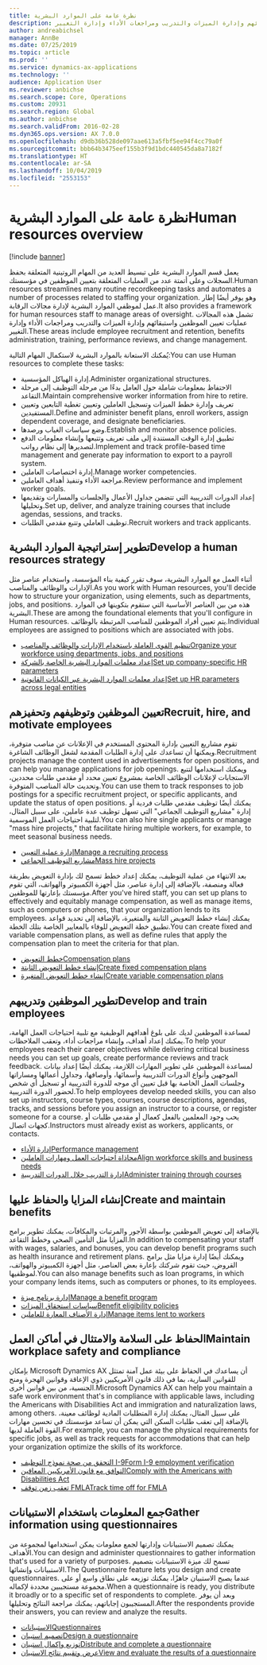 ```yaml
---
title: نظرة عامة على الموارد البشرية
description: يعمل قسم الموارد البشرية على تبسيط العديد من المهام الروتينية المتعلقة بحفظ السجلات وعلى أتمتة عدد من العمليات المتعلقة بتعيين الموظفين في مؤسستك. وهو يوفر أيضًا إطار عمل لموظفي الموارد البشرية لإدارة مجالات الرقابة. تشمل هذه المجالات عمليات تعيين الموظفين واستبقائهم وإدارة الميزات والتدريب ومراجعات الأداء وإدارة التغيير.
author: andreabichsel
manager: AnnBe
ms.date: 07/25/2019
ms.topic: article
ms.prod: ''
ms.service: dynamics-ax-applications
ms.technology: ''
audience: Application User
ms.reviewer: anbichse
ms.search.scope: Core, Operations
ms.custom: 20931
ms.search.region: Global
ms.author: anbichse
ms.search.validFrom: 2016-02-28
ms.dyn365.ops.version: AX 7.0.0
ms.openlocfilehash: d9db36b528de097aae613a5fbf5ee94f4cc79a0f
ms.sourcegitcommit: bbb64b3475eef155b3f9d1bdc440545da8a7182f
ms.translationtype: HT
ms.contentlocale: ar-SA
ms.lasthandoff: 10/04/2019
ms.locfileid: "2553153"
---
```

# <a name="human-resources-overview"></a><span data-ttu-id="4d122-105">نظرة عامة على الموارد البشرية</span><span class="sxs-lookup"><span data-stu-id="4d122-105">Human resources overview</span></span>

[!include [banner](../includes/banner.md)]

<span data-ttu-id="4d122-106">يعمل قسم الموارد البشرية على تبسيط العديد من المهام الروتينية المتعلقة بحفظ السجلات وعلى أتمتة عدد من العمليات المتعلقة بتعيين الموظفين في مؤسستك.</span><span class="sxs-lookup"><span data-stu-id="4d122-106">Human resources streamlines many routine recordkeeping tasks and automates a number of processes related to staffing your organization.</span></span> <span data-ttu-id="4d122-107">وهو يوفر أيضًا إطار عمل لموظفي الموارد البشرية لإدارة مجالات الرقابة.</span><span class="sxs-lookup"><span data-stu-id="4d122-107">It also provides a framework for human resources staff to manage areas of oversight.</span></span> <span data-ttu-id="4d122-108">تشمل هذه المجالات عمليات تعيين الموظفين واستبقائهم وإدارة الميزات والتدريب ومراجعات الأداء وإدارة التغيير.</span><span class="sxs-lookup"><span data-stu-id="4d122-108">These areas include employee recruitment and retention, benefits administration, training, performance reviews, and change management.</span></span>

<span data-ttu-id="4d122-109">يُمكنك الاستعانة بالموارد البشرية لاستكمال المهام التالية:</span><span class="sxs-lookup"><span data-stu-id="4d122-109">You can use Human resources to complete these tasks:</span></span>

+ <span data-ttu-id="4d122-110">إدارة الهياكل المؤسسية.</span><span class="sxs-lookup"><span data-stu-id="4d122-110">Administer organizational structures.</span></span>
+ <span data-ttu-id="4d122-111">الاحتفاظ بمعلومات شاملة حول العامل بدءًا من مرحلة التوظيف إلى مرحلة التقاعد.</span><span class="sxs-lookup"><span data-stu-id="4d122-111">Maintain comprehensive worker information from hire to retire.</span></span>
+ <span data-ttu-id="4d122-112">تعريف وإدارة خطط الميزات وتسجيل العاملين وتعيين تغطية التابعين وتعيين المستفيدين.</span><span class="sxs-lookup"><span data-stu-id="4d122-112">Define and administer benefit plans, enroll workers, assign dependent coverage, and designate beneficiaries.</span></span>
+ <span data-ttu-id="4d122-113">وضع سياسات الغياب ورصدها.</span><span class="sxs-lookup"><span data-stu-id="4d122-113">Establish and monitor absence policies.</span></span>
+ <span data-ttu-id="4d122-114">تطبيق إدارة الوقت المستندة إلى ملف تعريف وتتبعها وإنشاء معلومات الدفع لتصديرها إلى نظام رواتب.</span><span class="sxs-lookup"><span data-stu-id="4d122-114">Implement and track profile-based time management and generate pay information to export to a payroll system.</span></span>
+ <span data-ttu-id="4d122-115">إدارة اختصاصات العاملين.</span><span class="sxs-lookup"><span data-stu-id="4d122-115">Manage worker competencies.</span></span>
+ <span data-ttu-id="4d122-116">مراجعة الأداء وتنفيذ أهداف العاملين.</span><span class="sxs-lookup"><span data-stu-id="4d122-116">Review performance and implement worker goals.</span></span>
+ <span data-ttu-id="4d122-117">إعداد الدورات التدريبية التي تتضمن جداول الأعمال والجلسات والمسارات وتقديمها وتحليلها.</span><span class="sxs-lookup"><span data-stu-id="4d122-117">Set up, deliver, and analyze training courses that include agendas, sessions, and tracks.</span></span>
+ <span data-ttu-id="4d122-118">توظيف العاملي وتتبع مقدمي الطلبات.</span><span class="sxs-lookup"><span data-stu-id="4d122-118">Recruit workers and track applicants.</span></span>

## <a name="develop-a-human-resources-strategy"></a><span data-ttu-id="4d122-119">تطوير إستراتيجية الموارد البشرية</span><span class="sxs-lookup"><span data-stu-id="4d122-119">Develop a human resources strategy</span></span>

<span data-ttu-id="4d122-120">أثناء العمل مع الموارد البشرية، سوف تقرر كيفية بناء المؤسسة، واستخدام عناصر مثل الإدارات والوظائف والمناصب.</span><span class="sxs-lookup"><span data-stu-id="4d122-120">As you work with Human resources, you'll decide how to structure your organization, using elements, such as departments, jobs, and positions.</span></span> <span data-ttu-id="4d122-121">هذه من بين العناصر الأساسية التي ستقوم بتكوينها في الموارد البشرية.</span><span class="sxs-lookup"><span data-stu-id="4d122-121">These are among the foundational elements that you'll configure in Human resources.</span></span> <span data-ttu-id="4d122-122">يتم تعيين أفراد الموظفين للمناصب المرتبطة بالوظائف.</span><span class="sxs-lookup"><span data-stu-id="4d122-122">Individual employees are assigned to positions which are associated with jobs.</span></span>

- [<span data-ttu-id="4d122-123">تنظيم القوى العاملة باستخدام الإدارات والوظائف والمناصب</span><span class="sxs-lookup"><span data-stu-id="4d122-123">Organize your workforce using departments, jobs, and positions</span></span>](../../../talent/departments-jobs-positions.md)
- [<span data-ttu-id="4d122-124">إعداد معلمات الموارد البشرية الخاصة بالشركة</span><span class="sxs-lookup"><span data-stu-id="4d122-124">Set up company-specific HR parameters</span></span>](../../../talent/set-up-company-specific-hr-parameters.md)
- [<span data-ttu-id="4d122-125">إعداد معلمات الموارد البشرية عبر الكيانات القانونية</span><span class="sxs-lookup"><span data-stu-id="4d122-125">Set up HR parameters across legal entities</span></span>](../../../talent/set-up-hr-parameters-across-legal-entities.md)

## <a name="recruit-hire-and-motivate-employees"></a><span data-ttu-id="4d122-126">تعيين الموظفين وتوظيفهم وتحفيزهم</span><span class="sxs-lookup"><span data-stu-id="4d122-126">Recruit, hire, and motivate employees</span></span>

<span data-ttu-id="4d122-127">تقوم مشاريع التعيين بإدارة المحتوى المستخدم في الإعلانات عن مناصب متوفرة، ويمكنها أن تساعدك على إدارة الطلبات المقدمة لشغل الوظائف الشاغرة.</span><span class="sxs-lookup"><span data-stu-id="4d122-127">Recruitment projects manage the content used in advertisements for open positions, and can help you manage applications for job openings.</span></span> <span data-ttu-id="4d122-128">ويمكنك استخدامها لتتبع الاستجابات لإعلانات الوظائف الخاصة بمشروع تعيين محدد أو مقدمي طلبات محددين، وتحديث حالة المناصب المتوفرة.</span><span class="sxs-lookup"><span data-stu-id="4d122-128">You can use them to track responses to job postings for a specific recruitment project, or specific applicants, and update the status of open positions.</span></span> <span data-ttu-id="4d122-129">يمكنك أيضًا توظيف مقدمي طلبات فردية أو إدارة "مشاريع التوظيف الجماعي" التي تسهل توظيف عدة عاملين، على سبيل المثال، لتلبية احتياجات العمل الموسمية.</span><span class="sxs-lookup"><span data-stu-id="4d122-129">You can also hire single applicants or manage "mass hire projects," that facilitate hiring multiple workers, for example, to meet seasonal business needs.</span></span>

- [<span data-ttu-id="4d122-130">إدارة عملية التعيين</span><span class="sxs-lookup"><span data-stu-id="4d122-130">Manage a recruiting process</span></span>](manage-recruiting-process.md)
- [<span data-ttu-id="4d122-131">مشاريع التوظيف الجماعي</span><span class="sxs-lookup"><span data-stu-id="4d122-131">Mass hire projects</span></span>](mass-hire-projects.md) 

<span data-ttu-id="4d122-132">بعد الانتهاء من عملية التوظيف، يمكنك إعداد خطط تسمح لك بإدارة التعويض بطريقة فعالة ومنصفة، بالإضافة إلى إدارة عناصر، مثل أجهزة الكمبيوتر والهواتف، التي تقوم مؤسستك بإعارتها للموظفين.</span><span class="sxs-lookup"><span data-stu-id="4d122-132">After you've hired staff, you can set up plans to effectively and equitably manage compensation, as well as manage items, such as computers or phones, that your organization lends to its employees.</span></span> <span data-ttu-id="4d122-133">يمكنك إنشاء خطط التعويض الثابتة والمتغيرة، بالإضافة إلى تحديد قواعد تطبيق خطة التعويض للوفاء بالمعايير الخاصة بتلك الخطة.</span><span class="sxs-lookup"><span data-stu-id="4d122-133">You can create fixed and variable compensation plans, as well as define rules that apply the compensation plan to meet the criteria for that plan.</span></span>

- [<span data-ttu-id="4d122-134">خطط التعويض</span><span class="sxs-lookup"><span data-stu-id="4d122-134">Compensation plans</span></span>](../../../talent/compensation-plans.md)
- [<span data-ttu-id="4d122-135">إنشاء خطط التعويض الثابتة</span><span class="sxs-lookup"><span data-stu-id="4d122-135">Create fixed compensation plans</span></span>](../../../talent/create-fixed-compensation-plans.md)
- [<span data-ttu-id="4d122-136">إنشاء خطط التعويض المتغيرة</span><span class="sxs-lookup"><span data-stu-id="4d122-136">Create variable compensation plans</span></span>](../../../talent/create-variable-compensation-plans.md)

## <a name="develop-and-train-employees"></a><span data-ttu-id="4d122-137">تطوير الموظفين وتدريبهم</span><span class="sxs-lookup"><span data-stu-id="4d122-137">Develop and train employees</span></span>

<span data-ttu-id="4d122-138">لمساعدة الموظفين لديك على بلوغ أهدافهم الوظيفية مع تلبية احتياجات العمل الهامة، يمكنك إعداد أهداف، وإنشاء مراجعات أداء، وتعقب الملاحظات.</span><span class="sxs-lookup"><span data-stu-id="4d122-138">To help your employees reach their career objectives while delivering critical business needs you can set up goals, create performance reviews and track feedback.</span></span> <span data-ttu-id="4d122-139">لمساعدة الموظفين على تطوير المهارات اللازمة، يمكنك أيضًا إعداد بيانات الموجهين‬ وأنواع الدورات التدريبية وأسمائها، وأوصافها، وجداول أعمالها ومساراتها وجلسات العمل الخاصة بها قبل تعيين أي موجه للدورة التدريبية أو تسجيل أي شخص لحضور الدورة التدريبية.</span><span class="sxs-lookup"><span data-stu-id="4d122-139">To help employees develop needed skills, you can also set up instructors, course types, courses, course descriptions, agendas, tracks, and sessions before you assign an instructor to a course, or register someone for a course.</span></span> <span data-ttu-id="4d122-140">يحب وجود المعلمين بالفعل كعمال أو مقدمي طلبات أو كجهات اتصال.</span><span class="sxs-lookup"><span data-stu-id="4d122-140">Instructors must already exist as workers, applicants, or contacts.</span></span>

- [<span data-ttu-id="4d122-141">إدارة الأداء</span><span class="sxs-lookup"><span data-stu-id="4d122-141">Performance management</span></span>](../../../talent/performance-management-overview.md)
- [<span data-ttu-id="4d122-142">محاذاة احتياجات العمل ومهارات العاملين</span><span class="sxs-lookup"><span data-stu-id="4d122-142">Align workforce skills and business needs</span></span>](../../../talent/skills.md)
- [<span data-ttu-id="4d122-143">إدارة التدريب خلال الدورات التدريبية</span><span class="sxs-lookup"><span data-stu-id="4d122-143">Administer training through courses</span></span>](../../../talent/courses.md)

## <a name="create-and-maintain-benefits"></a><span data-ttu-id="4d122-144">إنشاء المزايا والحفاظ عليها</span><span class="sxs-lookup"><span data-stu-id="4d122-144">Create and maintain benefits</span></span>

<span data-ttu-id="4d122-145">بالإضافة إلى تعويض الموظفين بواسطة الأجور والمرتبات والمكافآت، يمكنك تطوير برامج المزايا مثل التأمين الصحي وخطط التقاعد.</span><span class="sxs-lookup"><span data-stu-id="4d122-145">In addition to compensating your staff with wages, salaries, and bonuses, you can develop benefit programs such as health insurance and retirement plans.</span></span> <span data-ttu-id="4d122-146">ويمكنك أيضًا إدارة مزايا مثل برامج القروض، حيث تقوم شركتك بإعارة بعض العناصر، مثل أجهزة الكمبيوتر والهواتف، لموظفيها.</span><span class="sxs-lookup"><span data-stu-id="4d122-146">You can also manage benefits such as loan programs, in which your company lends items, such as computers or phones, to its employees.</span></span>

- [<span data-ttu-id="4d122-147">إدارة برنامج ميزة</span><span class="sxs-lookup"><span data-stu-id="4d122-147">Manage a benefit program</span></span>](../../../talent/manage-benefit-program.md)
- [<span data-ttu-id="4d122-148">سياسات استحقاق الميزات</span><span class="sxs-lookup"><span data-stu-id="4d122-148">Benefit eligibility policies</span></span>](../../../talent/benefit-eligibility-policies.md)
- [<span data-ttu-id="4d122-149">إدارة الأصناف المعارة للعاملين</span><span class="sxs-lookup"><span data-stu-id="4d122-149">Manage items lent to workers</span></span>](../../../talent/loan-items.md)

## <a name="maintain-workplace-safety-and-compliance"></a><span data-ttu-id="4d122-150">الحفاظ على السلامة والامتثال في أماكن العمل</span><span class="sxs-lookup"><span data-stu-id="4d122-150">Maintain workplace safety and compliance</span></span>

<span data-ttu-id="4d122-151">بإمكان Microsoft Dynamics AX أن يساعدك في الحفاظ على بيئة عمل آمنة تمتثل للقوانين السارية، بما في ذلك قانون الأمريكيين ذوي الإعاقة وقوانين الهجرة ومنح الجنسية، من بين قوانين أخرى.</span><span class="sxs-lookup"><span data-stu-id="4d122-151">Microsoft Dynamics AX can help you maintain a safe work environment that's in compliance with applicable laws, including the Americans with Disabilities Act and immigration and naturalization laws, among others.</span></span> <span data-ttu-id="4d122-152">على سبيل المثال، يمكنك إدارة المتطلبات المادية لوظائف معينة، بالإضافة إلى تعقب طلبات السكن التي يمكن أن تساعد مؤسستك في تحسين مهارات القوة العاملة لديها.</span><span class="sxs-lookup"><span data-stu-id="4d122-152">For example, you can manage the physical requirements for specific jobs, as well as track requests for accommodations that can help your organization optimize the skills of its workforce.</span></span>

- [<span data-ttu-id="4d122-153">التحقق من صحة نموذج التوظيف I-9</span><span class="sxs-lookup"><span data-stu-id="4d122-153">Form I-9 employment verification</span></span>](localizations/noam-usa-form-i-9-verification.md)
- [<span data-ttu-id="4d122-154">التوافق مع قانون الأمريكيين المعاقين</span><span class="sxs-lookup"><span data-stu-id="4d122-154">Comply with the Americans with Disabilities Act</span></span>](localizations/noam-usa-comply-ada.md)
- [<span data-ttu-id="4d122-155">تعقب زمن توقف FMLA</span><span class="sxs-lookup"><span data-stu-id="4d122-155">Track time off for FMLA</span></span>](localizations/noam-usa-track-time-for-fmla.md)

## <a name="gather-information-using-questionnaires"></a><span data-ttu-id="4d122-156">جمع المعلومات باستخدام الاستبيانات</span><span class="sxs-lookup"><span data-stu-id="4d122-156">Gather information using questionnaires</span></span>

<span data-ttu-id="4d122-157">يمكنك تصميم الاستبيانات وإدارتها لجمع معلومات يمكن استخدامها لمجموعة من الأهداف.</span><span class="sxs-lookup"><span data-stu-id="4d122-157">You can design and administer questionnaires to gather information that's used for a variety of purposes.</span></span> <span data-ttu-id="4d122-158">تسمح لك ميزة الاستبيانات بتصميم الاستبيانات وإنشائها.</span><span class="sxs-lookup"><span data-stu-id="4d122-158">The Questionnaire feature lets you design and create questionnaires.</span></span> <span data-ttu-id="4d122-159">عندما يصبح الاستبيان جاهزًا، يمكنك توزيعه على نطاق واسع أو على مجموعة مستجيبين محددة لإكماله.</span><span class="sxs-lookup"><span data-stu-id="4d122-159">When a questionnaire is ready, you distribute it broadly or to a specific set of respondents to complete.</span></span> <span data-ttu-id="4d122-160">وبعد أن يوفر المستجيبون إجاباتهم، يمكنك مراجعة النتائج وتحليلها.</span><span class="sxs-lookup"><span data-stu-id="4d122-160">After the respondents provide their answers, you can review and analyze the results.</span></span>

- [<span data-ttu-id="4d122-161">الاستبيانات</span><span class="sxs-lookup"><span data-stu-id="4d122-161">Questionnaires</span></span>](../../../talent/questionnaires.md)
- [<span data-ttu-id="4d122-162">تصميم استبيان</span><span class="sxs-lookup"><span data-stu-id="4d122-162">Design a questionnaire</span></span>](../../../talent/design-questionnaires.md)
- [<span data-ttu-id="4d122-163">توزيع وإكمال استبيان</span><span class="sxs-lookup"><span data-stu-id="4d122-163">Distribute and complete a questionnaire</span></span>](../../../talent/distribute-questionnaires.md)
- [<span data-ttu-id="4d122-164">عرض وتقييم نتائج الاستبيان</span><span class="sxs-lookup"><span data-stu-id="4d122-164">View and evaluate the results of a questionnaire</span></span>](../../../talent/evaluate-questionnaire-results.md)
